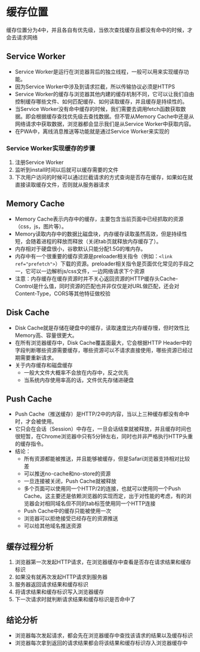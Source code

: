 # 缓存位置

缓存位置分为4中，并且各自有优先级，当依次查找缓存且都没有命中的时候，才会去请求网络

## Service Worker

- Service Worker是运行在浏览器背后的独立线程，一般可以用来实现缓存功能。
- 因为Service Worker中涉及到请求拦截，所以传输协议必须是HTTPS
- Service Worker的缓存与浏览器其他内建的缓存机制不同，它可以让我们自由控制缓存哪些文件、如何匹配缓存、如何读取缓存，并且缓存是持续性的。
- 当Service Worker没有命中缓存的时候，我们需要去调用fetch函数获取数据。即会根据缓存查找优先级去查找数据。但不管从Memory Cache中还是从网络请求中获取数据，浏览器都会显示我们是从Service Worker中获取内容。
- 在PWA中，离线消息推送等功能就是通过Service Worker来实现的

### Service Worker实现缓存的步骤

1. 注册Service Worker
2. 监听到install时间以后就可以缓存需要的文件
3. 下次用户访问的时候可以通过拦截请求的方式查询是否存在缓存，如果如在就直接读取缓存文件，否则就从服务器请求

## Memory Cache

- Memory Cache表示内存中的缓存，主要包含当前页面中已经抓取的资源（css，js，图片等）。
- Memory读取内存中的数据比磁盘块，内存缓存读取虽然高效，但是持续性短，会随着进程的释放而释放（关闭tab页就释放内存缓存了）。
- 内存相对于硬盘很小，谷歌默认只能分配1.5G的堆内存。
- 内存中有一个很重要的缓存资源是preloader相关指令（例如：`<link ref="prefetch">`）下载的资源。preloader相关指令是页面优化常见的手段之一，它可以一边解析js/css文件，一边网络请求下个资源
- 注意：内存缓存在缓存资源时并不关心返回资源的HTTP缓存头Cache-Control是什么值，同时资源的匹配也并非仅仅是对URL做匹配，还会对Content-Type，CORS等其他特征做校验

## Disk Cache

- Disk Cache就是存储在硬盘中的缓存，读取速度比内存缓存慢，但时效性比Memory高、容量很更大。
- 在所有浏览器缓存中，Disk Cache覆盖面最大，它会根据HTTP Header中的字段判断哪些资源需要缓存，哪些资源可以不请求直接使用，哪些资源已经过期需要重新请求。
- 关于内存缓存和磁盘缓存
    + 一般大文件大概率不会放在内存中，反之优先
    + 当系统内存使用率高的话，文件优先存储进硬盘

 ## Push Cache

 - Push Cache（推送缓存）是HTTP/2中的内容，当以上三种缓存都没有命中时，才会被使用。
- 它只会在会话（Session）中存在，一旦会话结束就被释放，并且缓存时间也很短暂，在Chrome浏览器中只有5分钟左右，同时也并非严格执行HTTP头重的缓存指令。
- 结论：
    - 所有资源都能被推送，并且能够被缓存，但是Safari浏览器支持相对比较差
    - 可以推送no-cache和no-store的资源
    - 一旦连接被关闭，Push Cache就被释放
    - 多个页面可以使用同一个HTTP/2的连接，也就可以使用同一个Push Cache。这主要还是依赖浏览器的实现而定，出于对性能的考虑，有的浏览器会对相同域名但不同的tab标签使用同一个HTTP连接
    - Push Cache中的缓存只能被使用一次
    - 浏览器可以拒绝接受已经存在的资源推送
    - 可以给其他域名推送资源

## 缓存过程分析
1. 浏览器第一次发起HTTP请求，在浏览器缓存中查看是否存在请求结果和缓存标识
2. 如果没有就再次发起HTTP请求到服务器
3. 服务器返回请求结果和缓存标识
4. 将请求结果和缓存标识写入浏览器缓存
5. 下一次请求时就判断请求结果和缓存标识是否命中了

## 结论分析

- 浏览器每次发起请求，都会先在浏览器缓存中查找该请求的结果以及缓存标识
- 浏览器每次拿到返回的请求结果都会将该结果和缓存标识存入浏览器缓存中
